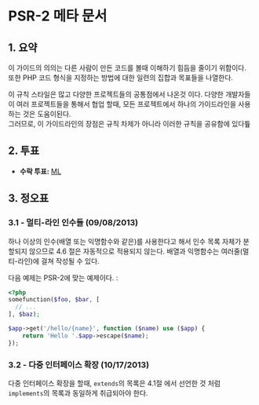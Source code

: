 # PSR-2 메타 문서

## 1. 요약

이 가이드의 의의는 다른 사람이 만든 코드를 볼때 이해하기 힘듬을 줄이기 위함이다.  
또한 PHP 코드 형식을 지정하는 방법에 대한 일련의 집합과 목표들을 나열한다.
  
이 규칙 스타일은 많고 다양한 프로젝트들의 공통점에서 나온것 이다.
다양한 개발자들이 여러 프로젝트들을 통해서 협업 할때, 모든 프로젝트에서 하나의 가이드라인을 사용하는 것은 도움이된다.  
그러므로, 이 가이드라인의 장점은 규칙 차제가 아니라 이러한 규칙을 공유함에 있다튶

## 2. 투표

- **수락 투표:** [ML](https://groups.google.com/d/msg/php-fig/c-QVvnZdMQ0/TdDMdzKFpdIJ)

## 3. 정오표

### 3.1 - 멀티-라인 인수들 (09/08/2013)

하나 이상의 인수(배열 또는 익명함수와 같은)를 사용한다고 해서 인수 목록 자체가 분할되지 않으므로 4.6 절은 자동적으로 적용되지 않는다.
배열과 익명함수는 여러줄(멀티-라인)에 걸쳐 작성될 수 있다.

다음 예제는 PSR-2에 맞는 예제이다. :

~~~php
<?php
somefunction($foo, $bar, [
  // ...
], $baz);

$app->get('/hello/{name}', function ($name) use ($app) {
    return 'Hello '.$app->escape($name);
});
~~~

### 3.2 - 다중 인터페이스 확장 (10/17/2013)

다중 인터페이스 확장을 할때, `extends`의 목록은 4.1절 에서 선언한 것 처럼 `implements`의 목록과 동일하게 취급되아야 한다.